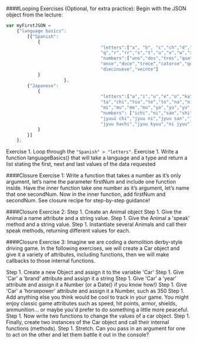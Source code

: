 ####Looping Exercises (Optional, for extra practice):
Begin with the JSON object from the lecture:

```js
var myFirstJSON = 
	{"language basics":
		[{"Spanish":
			{
                                    "letters":["a", "b", "c","ch","d","e","f","g","h","i","j","k","l","ll","m","n","&ntilde;","o","p",
                                    "q","r","rr","s","t","u","v","w","x","y","z"],
                                    "numbers":["uno","dos","tres","quatro","cinco","seis","siete","ocho","nueve","diez",
                                    "once","doce","trece","catorce","quince","dieciseis","diecisiete","dieciocho",
                                    "diecinueve","veinte"]
			}
                      },
		{"Japanese":
			{
                                    "letters":["a","i","u","e","o","ka","ki","ku","ke","ko","sa","shi","su","se","so",
                                    "ta","chi","tsu","te","to","na","ni","nu","ne","no","ha","hi","hu","he","ho","ma",
                                    "mi","mu","me","mo","ya","yu","yo","ra","ri","ru","re","ro","wa","n"],
                                    "numbers": ["ichi","ni","san","shi","go","roku","shichi","hachi","kyuu","jyuu",
                                    "jyuui chi","jyuu ni","jyuu san","jyuu yon","jyuu go","jyuu roku","jyuu nana",
                                    "jyuu hachi","jyuu kyuu","ni jyuu"]
			}
		}]
	};
```
Exercise 1. Loop through the ```"Spanish" > "letters"```.
Exercise 1. Write a function languageBasics() that will take a language and a type and return a list stating the first, next and last values of the data requested

####Closure Exercise 1:
Write a function that takes a number as it’s only argument, let’s name the parameter firstNum and include one function inside. Have the inner function take one number as it’s argument, let’s name that one secondNum. Now in the inner function, add firstNum and secondNum. See closure recipe for step-by-step guidance!


####Closure Exercise 2:
Step 1. Create an Animal object
Step 1. Give the Animal a name attribute and a string value.
Step 1. Give the Animal a 'speak' method and a string value.
Step 1. Instantiate several Animals and call their speak methods, returning different values for each.


####Closure Exercise 3:
Imagine we are coding a demolition derby-style driving game. In the following exercises, we will create a Car object and give it a variety of attributes, including functions, then we will make callbacks to those internal functions.

Step 1. Create a new Object and assign it to the variable 'Car'
Step 1. Give 'Car' a 'brand' attribute and assign it a string
Step 1. Give 'Car' a 'year' attribute and assign it a Number (or a Date() if you know how!)
Step 1. Give 'Car' a 'horsepower' attribute and assign it a Number, such as 350
Step 1. Add anything else you think would be cool to track in your game. You might enjoy classic game attributes such as speed, hit points, armor, shields, ammunition... or maybe you'd prefer to do something a little more peaceful.
Step 1. Now write two functions to change the values of a car object.
Step 1. Finally, create two instances of the Car object and call their internal functions (methods).
Step 1. Stretch. Can you pass in an argument for one to act on the other and let them battle it out in the console?

